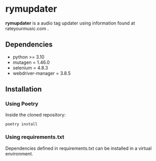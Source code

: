 # rymupdater

**rymupdater** is a audio tag updater using information found at rateyourmusic.com .

## Dependencies

- python >= 3.10
- mutagen = 1.46.0
- selenium = 4.8.3
- webdriver-manager = 3.8.5

## Installation

### Using Poetry

Inside the cloned repository:
```commandline
poetry install
```

### Using requirements.txt

Dependencies defined in requirements.txt can be installed in a virtual environment.

